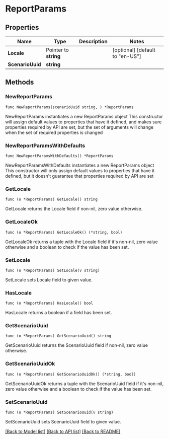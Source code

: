 # ReportParams

## Properties

Name | Type | Description | Notes
------------ | ------------- | ------------- | -------------
**Locale** | Pointer to **string** |  | [optional] [default to "en-US"]
**ScenarioUuid** | **string** |  | 

## Methods

### NewReportParams

`func NewReportParams(scenarioUuid string, ) *ReportParams`

NewReportParams instantiates a new ReportParams object
This constructor will assign default values to properties that have it defined,
and makes sure properties required by API are set, but the set of arguments
will change when the set of required properties is changed

### NewReportParamsWithDefaults

`func NewReportParamsWithDefaults() *ReportParams`

NewReportParamsWithDefaults instantiates a new ReportParams object
This constructor will only assign default values to properties that have it defined,
but it doesn't guarantee that properties required by API are set

### GetLocale

`func (o *ReportParams) GetLocale() string`

GetLocale returns the Locale field if non-nil, zero value otherwise.

### GetLocaleOk

`func (o *ReportParams) GetLocaleOk() (*string, bool)`

GetLocaleOk returns a tuple with the Locale field if it's non-nil, zero value otherwise
and a boolean to check if the value has been set.

### SetLocale

`func (o *ReportParams) SetLocale(v string)`

SetLocale sets Locale field to given value.

### HasLocale

`func (o *ReportParams) HasLocale() bool`

HasLocale returns a boolean if a field has been set.

### GetScenarioUuid

`func (o *ReportParams) GetScenarioUuid() string`

GetScenarioUuid returns the ScenarioUuid field if non-nil, zero value otherwise.

### GetScenarioUuidOk

`func (o *ReportParams) GetScenarioUuidOk() (*string, bool)`

GetScenarioUuidOk returns a tuple with the ScenarioUuid field if it's non-nil, zero value otherwise
and a boolean to check if the value has been set.

### SetScenarioUuid

`func (o *ReportParams) SetScenarioUuid(v string)`

SetScenarioUuid sets ScenarioUuid field to given value.



[[Back to Model list]](../README.md#documentation-for-models) [[Back to API list]](../README.md#documentation-for-api-endpoints) [[Back to README]](../README.md)


